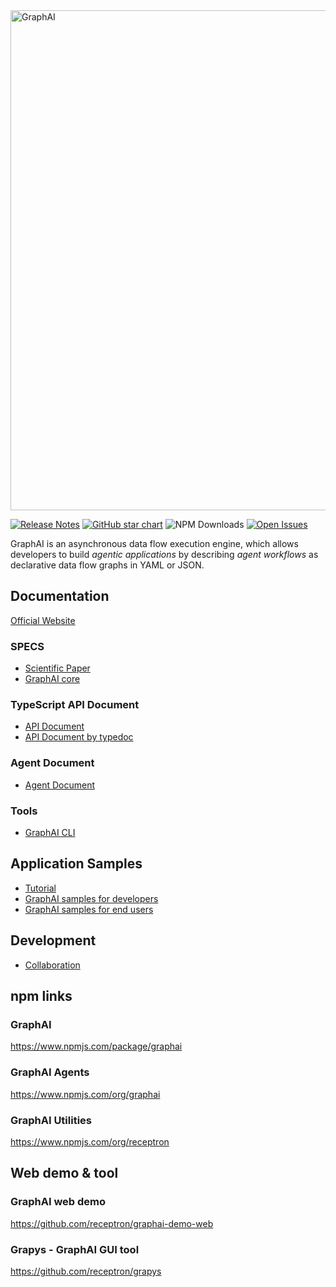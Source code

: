 <picture>
  <source media="(prefers-color-scheme: light)" srcset="./docs/images/readme_logo_light.png">
  <source media="(prefers-color-scheme: dark)" srcset="./docs/images/readme_logo_dark.png">
  <img alt="GraphAI" src="./docs/images/readme_logo_light.png" width="800">
</picture>

[![Release Notes](https://img.shields.io/github/release/receptron/graphai?style=flat-square)](https://github.com/receptron/graphai/releases)
[![GitHub star chart](https://img.shields.io/github/stars/receptron/graphai?style=flat-square)](https://star-history.com/#receptron/graphai)
![NPM Downloads](https://img.shields.io/npm/dw/graphai)
[![Open Issues](https://img.shields.io/github/issues-raw/receptron/graphai?style=flat-square)](https://github.com/receptron/graphai/issues)

GraphAI is an asynchronous data flow execution engine, which allows developers to build *agentic applications* by describing *agent workflows* as declarative data flow graphs in YAML or JSON.

## Documentation

[Official Website](https://graphai.info)

### SPECS
- [Scientific Paper](https://graphai.info/guide/Paper.html)
- [GraphAI core](./packages/graphai/README.md)

### TypeScript API Document
- [API Document](./APIDocument.md)
- [API Document by typedoc](https://receptron.github.io/graphai/apiDoc/)

### Agent Document

- [Agent Document](./docs/agentDocs/README.md)

### Tools
- [GraphAI CLI](./packages/cli/README.md)

## Application Samples
- [Tutorial](https://graphai.info/guide/tutorial.html)
- [GraphAI samples for developers](./packages/samples/README.md)
- [GraphAI samples for end users](https://github.com/receptron/graphai_samples)

## Development
- [Collaboration](./Collaboration.md)

## npm links

### GraphAI
https://www.npmjs.com/package/graphai

### GraphAI Agents
https://www.npmjs.com/org/graphai

### GraphAI Utilities
https://www.npmjs.com/org/receptron

## Web demo & tool

### GraphAI web demo
https://github.com/receptron/graphai-demo-web

### Grapys - GraphAI GUI tool
https://github.com/receptron/grapys
